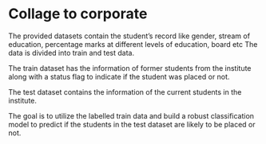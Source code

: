 # Collage to corporate 

The provided datasets contain the student’s record like gender, stream of education, percentage marks at different levels of education, board etc
The data is divided into train and test data. 

The train dataset has the information of former students from the institute along with a status flag to indicate if the student was placed or not. 

The test dataset contains the information of the current students in the institute. 

The goal is to utilize the labelled train data and build a robust classification model to predict if the students in the test dataset are likely to be placed or not.
